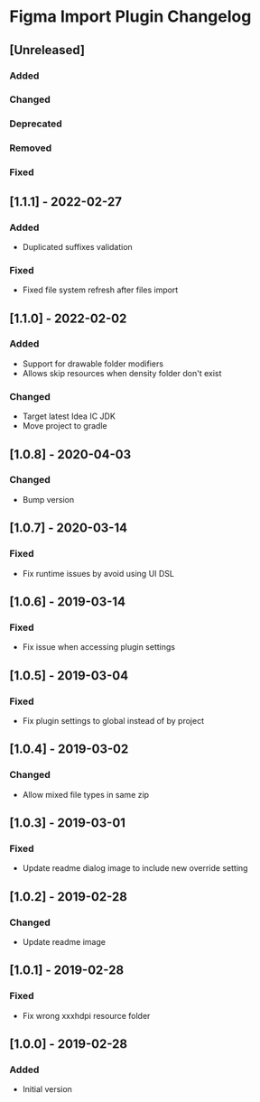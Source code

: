 <!-- Keep a Changelog guide -> https://keepachangelog.com -->

# Figma Import Plugin Changelog

## [Unreleased]
### Added

### Changed

### Deprecated

### Removed

### Fixed

## [1.1.1] - 2022-02-27
### Added
- Duplicated suffixes validation

### Fixed
- Fixed file system refresh after files import

## [1.1.0] - 2022-02-02
### Added
- Support for drawable folder modifiers
- Allows skip resources when density folder don't exist

### Changed
- Target latest Idea IC JDK
- Move project to gradle

## [1.0.8] - 2020-04-03
### Changed
- Bump version

## [1.0.7] - 2020-03-14
### Fixed
- Fix runtime issues by avoid using UI DSL

## [1.0.6] - 2019-03-14
### Fixed
- Fix issue when accessing plugin settings

## [1.0.5] - 2019-03-04
### Fixed
- Fix plugin settings to global instead of by project

## [1.0.4] - 2019-03-02
### Changed
- Allow mixed file types in same zip

## [1.0.3] - 2019-03-01
### Fixed
- Update readme dialog image to include new override setting

## [1.0.2] - 2019-02-28
### Changed
- Update readme image

## [1.0.1] - 2019-02-28
### Fixed
- Fix wrong xxxhdpi resource folder

## [1.0.0] - 2019-02-28
### Added
- Initial version